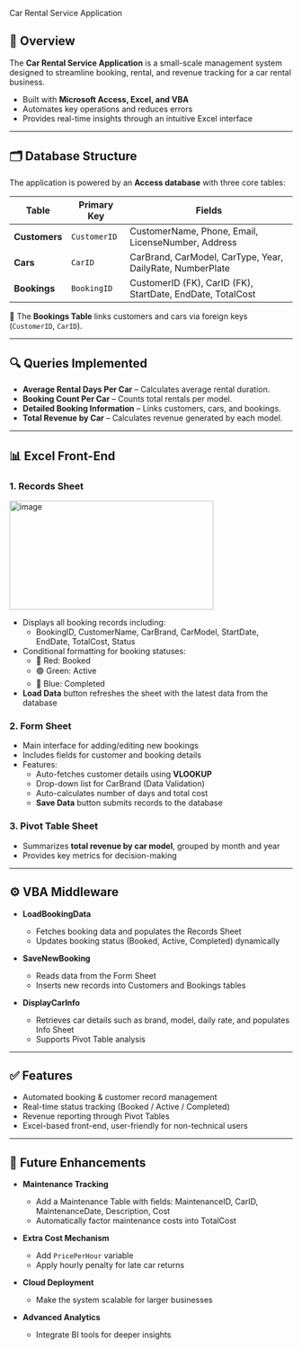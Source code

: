 Car Rental Service Application

## 📌 Overview  
The **Car Rental Service Application** is a small-scale management system designed to streamline booking, rental, and revenue tracking for a car rental business.  

- Built with **Microsoft Access, Excel, and VBA**  
- Automates key operations and reduces errors  
- Provides real-time insights through an intuitive Excel interface  

---

## 🗂 Database Structure  
The application is powered by an **Access database** with three core tables:  

| **Table**       | **Primary Key** | **Fields**                                                                 |
|-----------------|-----------------|----------------------------------------------------------------------------|
| **Customers**   | `CustomerID`    | CustomerName, Phone, Email, LicenseNumber, Address                         |
| **Cars**        | `CarID`         | CarBrand, CarModel, CarType, Year, DailyRate, NumberPlate                  |
| **Bookings**    | `BookingID`     | CustomerID (FK), CarID (FK), StartDate, EndDate, TotalCost                 |

🔗 The **Bookings Table** links customers and cars via foreign keys (`CustomerID`, `CarID`).  

---

## 🔍 Queries Implemented  
- **Average Rental Days Per Car** – Calculates average rental duration.  
- **Booking Count Per Car** – Counts total rentals per model.  
- **Detailed Booking Information** – Links customers, cars, and bookings.  
- **Total Revenue by Car** – Calculates revenue generated by each model.  

---

## 📊 Excel Front-End  

### 1. Records Sheet  

<img width="363" height="194" alt="image" src="https://github.com/user-attachments/assets/a9f4ed64-b98e-4527-bdbc-04b255ec3f6a" />

- Displays all booking records including:  
  - BookingID, CustomerName, CarBrand, CarModel, StartDate, EndDate, TotalCost, Status  
- Conditional formatting for booking statuses:  
  - 🔴 Red: Booked  
  - 🟢 Green: Active  
  - 🔵 Blue: Completed  
- **Load Data** button refreshes the sheet with the latest data from the database  

### 2. Form Sheet  
- Main interface for adding/editing new bookings  
- Includes fields for customer and booking details  
- Features:  
  - Auto-fetches customer details using **VLOOKUP**  
  - Drop-down list for CarBrand (Data Validation)  
  - Auto-calculates number of days and total cost  
  - **Save Data** button submits records to the database  

### 3. Pivot Table Sheet  
- Summarizes **total revenue by car model**, grouped by month and year  
- Provides key metrics for decision-making  

---

## ⚙️ VBA Middleware  

- **LoadBookingData**  
  - Fetches booking data and populates the Records Sheet  
  - Updates booking status (Booked, Active, Completed) dynamically  

- **SaveNewBooking**  
  - Reads data from the Form Sheet  
  - Inserts new records into Customers and Bookings tables  

- **DisplayCarInfo**  
  - Retrieves car details such as brand, model, daily rate, and populates Info Sheet  
  - Supports Pivot Table analysis  

---

## ✅ Features  
- Automated booking & customer record management  
- Real-time status tracking (Booked / Active / Completed)  
- Revenue reporting through Pivot Tables  
- Excel-based front-end, user-friendly for non-technical users  

---

## 🚀 Future Enhancements  
- **Maintenance Tracking**  
  - Add a Maintenance Table with fields: MaintenanceID, CarID, MaintenanceDate, Description, Cost  
  - Automatically factor maintenance costs into TotalCost  

- **Extra Cost Mechanism**  
  - Add `PricePerHour` variable  
  - Apply hourly penalty for late car returns  

- **Cloud Deployment**  
  - Make the system scalable for larger businesses  

- **Advanced Analytics**  
  - Integrate BI tools for deeper insights  
